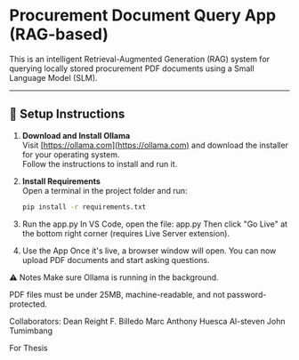 # Procurement Document Query App (RAG-based)

This is an intelligent Retrieval-Augmented Generation (RAG) system for querying locally stored procurement PDF documents using a Small Language Model (SLM).

---

## 🔧 Setup Instructions

1. **Download and Install Ollama**  
   Visit [https://ollama.com](https://ollama.com) and download the installer for your operating system.  
   Follow the instructions to install and run it.

2. **Install Requirements**  
   Open a terminal in the project folder and run:
   ```bash
   pip install -r requirements.txt
   
3. Run the app.py
   In VS Code, open the file:
   app.py
   Then click "Go Live" at the bottom right corner (requires Live Server extension).

3. Use the App
   Once it's live, a browser window will open.
   You can now upload PDF documents and start asking questions.

⚠️ Notes
Make sure Ollama is running in the background.

PDF files must be under 25MB, machine-readable, and not password-protected.

Collaborators:
Dean Reight F. Billedo
Marc Anthony Huesca
Al-steven John Tumimbang

For Thesis
